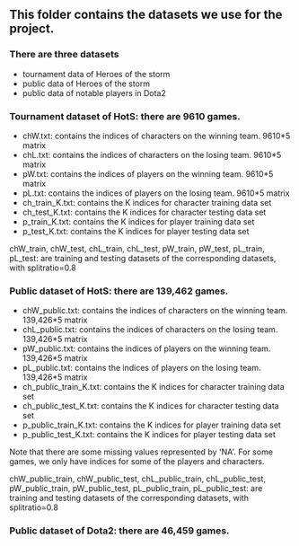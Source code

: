 ## This folder contains the datasets we use for the project.

### There are three datasets
- tournament data of Heroes of the storm
- public data of Heroes of the storm
- public data of notable players in Dota2

### Tournament dataset of HotS: there are 9610 games.
- chW.txt: contains the indices of characters on the winning team. 9610*5 matrix
- chL.txt: contains the indices of characters on the losing team. 9610*5 matrix
- pW.txt: contains the indices of players on the winning team. 9610*5 matrix
- pL.txt: contains the indices of players on the losing team. 9610*5 matrix
- ch_train_K.txt: contains the K indices for character training data set
- ch_test_K.txt: contains the K indices for character testing data set
- p_train_K.txt: contains the K indices for player training data set
- p_test_K.txt: contains the K indices for player testing data set

chW_train, chW_test, chL_train, chL_test, pW_train, pW_test, pL_train, pL_test: are training and testing datasets of the corresponding datasets, with splitratio=0.8

### Public dataset of HotS: there are 139,462 games. 
- chW_public.txt: contains the indices of characters on the winning team. 139,426*5 matrix
- chL_public.txt: contains the indices of characters on the losing team. 139,426*5 matrix
- pW_public.txt: contains the indices of players on the winning team. 139,426*5 matrix
- pL_public.txt: contains the indices of players on the losing team. 139,426*5 matrix
- ch_public_train_K.txt: contains the K indices for character training data set
- ch_public_test_K.txt: contains the K indices for character testing data set
- p_public_train_K.txt: contains the K indices for player training data set
- p_public_test_K.txt: contains the K indices for player testing data set

Note that there are some missing values represented by 'NA'. For some games, we only have indices for some of the players and characters.

chW_public_train, chW_public_test, chL_public_train, chL_public_test, pW_public_train, pW_public_test, pL_public_train, pL_public_test: are training and testing datasets of the corresponding datasets, with splitratio=0.8

### Public dataset of Dota2: there are 46,459 games.
